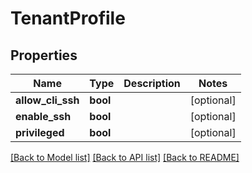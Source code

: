 # TenantProfile

## Properties
Name | Type | Description | Notes
------------ | ------------- | ------------- | -------------
**allow_cli_ssh** | **bool** |  | [optional] 
**enable_ssh** | **bool** |  | [optional] 
**privileged** | **bool** |  | [optional] 

[[Back to Model list]](../README.md#documentation-for-models) [[Back to API list]](../README.md#documentation-for-api-endpoints) [[Back to README]](../README.md)

